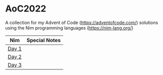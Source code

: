 # AoC2022

A collection for my Advent of Code (https://adventofcode.com/) solutions using the Nim programming languages (https://nim-lang.org/)

| Nim | Special Notes |
| --- | ------------- |
| [Day 1](https://github.com/genius487/AoC2022/blob/main/n22d01.nim) |
| [Day 2](https://github.com/genius487/AoC2022/blob/main/n22d02.nim) |
| [Day 3](https://github.com/genius487/AoC2022/blob/main/n22d03.nim) |
